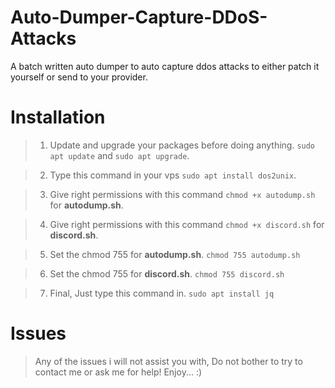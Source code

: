 # Auto-Dumper-Capture-DDoS-Attacks
A batch written auto dumper to auto capture ddos attacks to either patch it yourself or send to your provider.

# Installation

> 1. Update and upgrade your packages before doing anything. ```sudo apt update``` and ```sudo apt upgrade```.

> 2. Type this command in your vps ```sudo apt install dos2unix```.

> 3. Give right permissions with this command ```chmod +x autodump.sh``` for **autodump.sh**.

> 4. Give right permissions with this command ```chmod +x discord.sh``` for **discord.sh**.

> 5. Set the chmod 755 for **autodump.sh**. ```chmod 755 autodump.sh```

> 6. Set the chmod 755 for **discord.sh**. ```chmod 755 discord.sh```

> 7. Final, Just type this command in. ```sudo apt install jq```

# Issues

> Any of the issues i will not assist you with, Do not bother to try to contact me or ask me for help! Enjoy... :)
